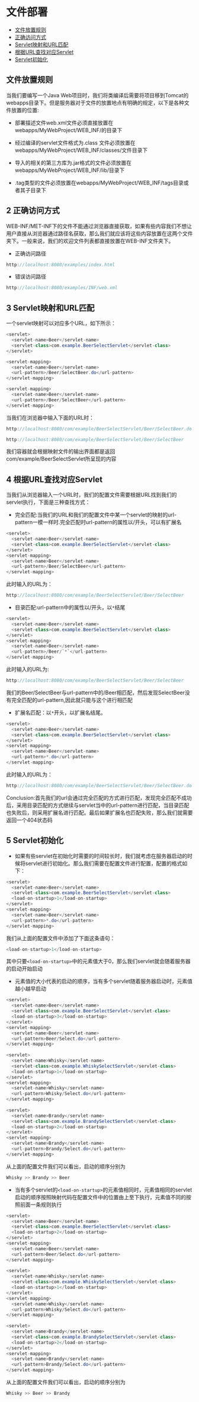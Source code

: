 # 文件部署
* [文件放置规则](#文件放置规则)
* [正确访问方式](#正确访问方式)
* [Servlet映射和URL匹配](#Servlet映射和URL匹配)
* [根据URL查找对应Servlet](#根据URL查找对应Servlet)
* [Servlet初始化](#Servlet初始化)
## 文件放置规则
当我们要编写一个Java Web项目时，我们将类编译后需要将项目移到Tomcat的webapps目录下。但是服务器对于文件的放置地点有明确的规定，以下是各种文件放置的位置:  

* 部署描述文件web.xml文件必须直接放置在webapps/MyWebProject/WEB_INF/的目录下

* 经过编译的servlet文件格式为.class 文件必须放置在webapps/MyWebProject/WEB_INF/classes/文件目录下

* 导入的相关的第三方库为.jar格式的文件必须放置在webapps/MyWebProject/WEB_INF/lib/目录下

* .tag类型的文件必须放置在webapps/MyWebProject/WEB_INF/tags目录或者其子目录下

## 2 正确访问方式
WEB-INF/MET-INF下的文件不能通过浏览器直接获取，如果有些内容我们不想让用户直接从浏览器通过路径名获取，那么我们就应该将这些内容放置在这两个文件夹下。一般来说，我们的欢迎文件列表<welcome-file-list></welcome-file-list>都直接放置在WEB-INF文件夹下。  
* 正确访问路径
```Java
http://localhost:8080/examples/index.html
```
* 错误访问路径
```Java
http://localhost:8080/examples/INF/web.xml
```
## 3 Servlet映射和URL匹配
一个servlet映射可以对应多个URL，如下所示：

```Java
<servlet>
  <servlet-name>Beer</servlet-name>
  <servlet-class>com.example.BeerSelectServlet</servlet-class>
</servlet>

<servlet-mapping>
  <servlet-name>Beer</servlet-name>
  <url-pattern>/Beer/SelectBeer.do</url-pattern>
</servlet-mapping>

<servlet-mapping>
  <servlet-name>Beer</servlet-name>
  <url-pattern>/Beer/SelectBeer</url-pattern>
</servlet-mapping>
```
当我们在浏览器中输入下面的URL时：
```Java
http://localhost:8080/com/example/BeerSelectServlet/Beer/SelectBeer.do
```
```Java
http://localhost:8080/com/example/BeerSelectServlet/Beer/SelectBeer
```
我们容器就会根据映射文件的输出界面都是返回com/example/BeerSelectServlet所呈现的内容

## 4 根据URL查找对应Servlet
当我们从浏览器输入一个URL时，我们的配置文件需要根据URL找到我们的servlet执行，下面是三种查找方式：
* 完全匹配:当我们的URL和我们的配置文件中某一个servlet的映射的url-pattern一模一样时.完全匹配时url-pattern的属性以/开头，可以有扩展名
```Java
<servlet>
  <servlet-name>Beer</servlet-name>
  <servlet-class>com.example.BeerSelectServlet</servlet-class>
</servlet>
<servlet-mapping>
  <servlet-name>Beer</servlet-name>
  <url-pattern>/Beer/SelectBeer</url-pattern>
</servlet-mapping>
```
此时输入的URL为：
```Java
http://localhost:8080/com/example/BeerSelectServlet/Beer/SelectBeer
```

* 目录匹配:url-pattern中的属性以/开头，以`*`结尾
```Java
<servlet>
  <servlet-name>Beer</servlet-name>
  <servlet-class>com.example.BeerSelectServlet</servlet-class>
</servlet>
<servlet-mapping>
  <servlet-name>Beer</servlet-name>
  <url-pattern>/Beer/`*`</url-pattern>
</servlet-mapping>
```
此时输入的URL为:
```Java
http://localhost:8080/com/example/BeerSelectServlet/Beer/SelectBeer
```
我们的Beer/SelectBeer与url-pattern中的/Beer相匹配，然后发现SelectBeer没有完全匹配的url-pattern,因此就只能与这个进行相匹配

* 扩展名匹配：以`*`开头，以扩展名结尾。
```Java
<servlet>
  <servlet-name>Beer</servlet-name>
  <servlet-class>com.example.BeerSelectServlet</servlet-class>
</servlet>
<servlet-mapping>
  <servlet-name>Beer</servlet-name>
  <url-pattern>*.do</url-pattern>
</servlet-mapping>
```
此时输入的URL为：
```Java
http://localhost:8080/com/example/BeerSelectServlet/Beer/SelectBeer.do
```
Conclusion:首先我们的url会通过完全匹配的方式进行匹配，发现完全匹配不成功后，采用目录匹配的方式继续与servlet当中的url-pattern进行匹配，当目录匹配也失败后，则采用扩展名进行匹配。最后如果扩展名也匹配失败，那么我们就需要返回一个404状态码

## 5 Servlet初始化
* 如果有些servlet在初始化时需要的时间较长时，我们就考虑在服务器启动的时候将servlet进行初始化。那么我们需要在配置文件进行配置，配置的格式如下：
```Java
<servlet>
  <servlet-name>Beer</servlet-name>
  <servlet-class>com.example.BeerSelectServlet</servlet-class>
  <load-on-startup>1</load-on-startup>
</servlet>
<servlet-mapping>
  <servlet-name>Beer</servlet-name>
  <url-pattern>*.do</url-pattern>
</servlet-mapping>
```
我们从上面的配置文件中<servlet>添加了下面这条语句：
 ```Java
 <load-on-startup>1</load-on-startup>
 ```
其中只要`<load-on-startup>`中的元素值大于0，那么我们servlet就会随着服务器的启动开始启动
* 元素值的大小代表的启动的顺序，当有多个servlet随着服务器启动时，元素值越小越早启动
```Java
<servlet>
  <servlet-name>Beer</servlet-name>
  <servlet-class>com.example.BeerSelectServlet</servlet-class>
  <load-on-startup>3</load-on-startup>
</servlet>
<servlet-mapping>
  <servlet-name>Beer</servlet-name>
  <url-pattern>Beer/Select.do</url-pattern>
</servlet-mapping>
  
<servlet>
  <servlet-name>Whisky</servlet-name>
  <servlet-class>com.example.WhiskySelectServlet</servlet-class>
  <load-on-startup>1</load-on-startup>
</servlet>
<servlet-mapping>
  <servlet-name>Whisky</servlet-name>
  <url-pattern>Whisky/Select.do</url-pattern>
</servlet-mapping>
  
<servlet>
  <servlet-name>Brandy</servlet-name>
  <servlet-class>com.example.BrandySelectServlet</servlet-class>
  <load-on-startup>2</load-on-startup>
</servlet>
<servlet-mapping>
  <servlet-name>Brandy</servlet-name>
  <url-pattern>Brandy/Select.do</url-pattern>
</servlet-mapping>
``` 
从上面的配置文件我们可以看出，启动的顺序分别为
```Java
Whisky >> Brandy >> Beer
```

* 当有多个servlet的`<load-on-startup>`的元素值相同时，元素值相同的servlet启动的顺序按照映射代码在配置文件中的位置由上至下执行，元素值不同的按照前面一条规则执行
```Java
<servlet>
  <servlet-name>Beer</servlet-name>
  <servlet-class>com.example.BeerSelectServlet</servlet-class>
  <load-on-startup>2</load-on-startup>
</servlet>
<servlet-mapping>
  <servlet-name>Beer</servlet-name>
  <url-pattern>Beer/Select.do</url-pattern>
</servlet-mapping>
  
<servlet>
  <servlet-name>Whisky</servlet-name>
  <servlet-class>com.example.WhiskySelectServlet</servlet-class>
  <load-on-startup>1</load-on-startup>
</servlet>
<servlet-mapping>
  <servlet-name>Whisky</servlet-name>
  <url-pattern>Whisky/Select.do</url-pattern>
</servlet-mapping>
  
<servlet>
  <servlet-name>Brandy</servlet-name>
  <servlet-class>com.example.BrandySelectServlet</servlet-class>
  <load-on-startup>2</load-on-startup>
</servlet>
<servlet-mapping>
  <servlet-name>Brandy</servlet-name>
  <url-pattern>Brandy/Select.do</url-pattern>
</servlet-mapping>
``` 
从上面的配置文件我们可以看出，启动的顺序分别为
```Java
Whisky >> Beer >> Brandy
```


